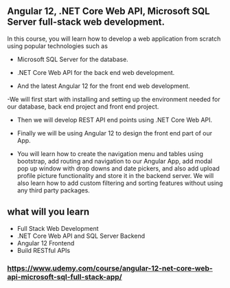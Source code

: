 ## Angular 12, .NET Core Web API, Microsoft SQL Server full-stack web development.

In this course, you will learn how to develop a web application from scratch using popular technologies such as

- Microsoft SQL Server for the database.

- .NET Core Web API for the back end web development.

- And the latest Angular 12 for the front end web development.

-We will first start with installing and setting up the environment needed for our database, back end project and front end project.

- Then we will develop REST API end points using .NET Core Web API.

- Finally we will be using Angular 12 to design the front end part of our App.

- You will learn how to create the navigation menu and tables using bootstrap, add routing and navigation to our Angular App, add modal pop up window with drop downs and date pickers, and also add upload profile picture functionality and store it in the backend server. We will also learn how to add custom filtering and sorting features without using any third party packages.

## what will you learn

- Full Stack Web Development
- .NET Core Web API and SQL Server Backend
- Angular 12 Frontend
- Build RESTful APIs

### https://www.udemy.com/course/angular-12-net-core-web-api-microsoft-sql-full-stack-app/
